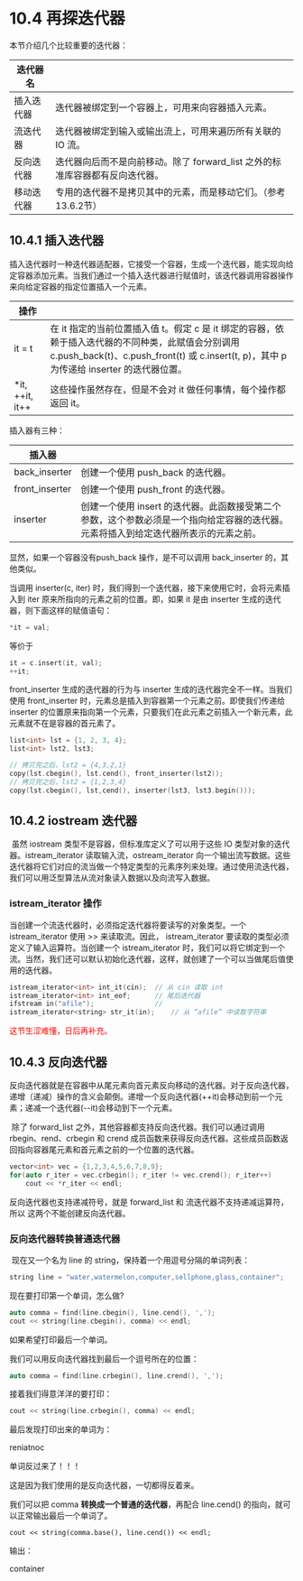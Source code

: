 # 10.4 再探迭代器

本节介绍几个比较重要的迭代器：

| 迭代器名   |                                                              |
| ---------- | ------------------------------------------------------------ |
| 插入迭代器 | 迭代器被绑定到一个容器上，可用来向容器插入元素。             |
| 流迭代器   | 迭代器被绑定到输入或输出流上，可用来遍历所有关联的 IO 流。   |
| 反向迭代器 | 迭代器向后而不是向前移动。除了 forward_list 之外的标准库容器都有反向迭代器。 |
| 移动迭代器 | 专用的迭代器不是拷贝其中的元素，而是移动它们。（参考13.6.2节） |

## 10.4.1 插入迭代器

​	插入迭代器时一种迭代器适配器，它接受一个容器，生成一个迭代器，能实现向给定容器添加元素。当我们通过一个插入迭代器进行赋值时，该迭代器调用容器操作来向给定容器的指定位置插入一个元素。

| 操作            |                                                              |
| --------------- | ------------------------------------------------------------ |
| it = t          | 在 it 指定的当前位置插入值 t。假定 c 是 it 绑定的容器，依赖于插入迭代器的不同种类，此赋值会分别调用 c.push_back(t)、c.push_front(t) 或 c.insert(t, p)，其中 p 为传递给 inserter 的迭代器位置。 |
| *it, ++it, it++ | 这些操作虽然存在，但是不会对 it 做任何事情，每个操作都返回 it。 |

插入器有三种：

| 插入器         |                                                              |
| -------------- | ------------------------------------------------------------ |
| back_inserter  | 创建一个使用 push_back 的迭代器。                            |
| front_inserter | 创建一个使用 push_front 的迭代器。                           |
| inserter       | 创建一个使用 insert 的迭代器。此函数接受第二个参数，这个参数必须是一个指向给定容器的迭代器。元素将插入到给定迭代器所表示的元素之前。 |

显然，如果一个容器没有push_back 操作，是不可以调用 back_inserter 的，其他类似。

当调用 inserter(c, iter) 时，我们得到一个迭代器，接下来使用它时，会将元素插入到 iter 原来所指向的元素之前的位置。即，如果 it 是由 inserter 生成的迭代器，则下面这样的赋值语句：

```c++
*it = val;
```

等价于

```c++
it = c.insert(it, val);
++it;
```

front_inserter 生成的迭代器的行为与 inserter 生成的迭代器完全不一样。当我们使用 front_inserter 时，元素总是插入到容器第一个元素之前。即使我们传递给 inserter 的位置原来指向第一个元素，只要我们在此元素之前插入一个新元素，此元素就不在是容器的首元素了。

```c++
list<int> lst = {1, 2, 3, 4};
list<int> lst2, lst3;

// 拷贝完之后，lst2 = {4,3,2,1}
copy(lst.cbegin(), lst.cend(), front_inserter(lst2));
// 拷贝完之后，lst2 = {1,2,3,4}
copy(lst.cbegin(), lst,cend(), inserter(lst3, lst3.begin()));
```

## 10.4.2 iostream 迭代器

​	虽然 iostream 类型不是容器，但标准库定义了可以用于这些 IO 类型对象的迭代器。istream_iterator 读取输入流，ostream_iterator 向一个输出流写数据。这些迭代器将它们对应的流当做一个特定类型的元素序列来处理。通过使用流迭代器，我们可以用泛型算法从流对象读入数据以及向流写入数据。

### istream_iterator 操作

当创建一个流迭代器时，必须指定迭代器将要读写的对象类型。一个 istream_iterator 使用 >> 来读取流。因此， istream_iterator 要读取的类型必须定义了输入运算符。当创建一个 istream_iterator 时，我们可以将它绑定到一个流。当然，我们还可以默认初始化迭代器，这样，就创建了一个可以当做尾后值使用的迭代器。

```c++
istream_iterator<int> int_it(cin);	// 从 cin 读取 int
istream_iterator<int> int_eof;		// 尾后迭代器
ifstream in("afile");				// 
istream_iterator<string> str_it(in);	// 从 “afile” 中读取字符串
```

<font color='red'>这节生涩难懂，日后再补充。</font>

## 10.4.3 反向迭代器

​	反向迭代器就是在容器中从尾元素向首元素反向移动的迭代器。对于反向迭代器，递增（递减）操作的含义会颠倒。递增一个反向迭代器(++it)会移动到前一个元素；递减一个迭代器(--it)会移动到下一个元素。

​	除了 forward_list 之外，其他容器都支持反向迭代器。我们可以通过调用 rbegin、rend、crbegin 和 crend 成员函数来获得反向迭代器。这些成员函数返回指向容器尾元素和首元素之前的一个位置的迭代器。

```c++
vector<int> vec = {1,2,3,4,5,6,7,8,9};
for(auto r_iter = vec.crbegin(); r_iter != vec.crend(); r_iter++)
    cout << *r_iter << endl;
```

反向迭代器也支持递减符号，就是 forward_list 和 流迭代器不支持递减运算符，所以 这两个不能创建反向迭代器。

### 反向迭代器转换普通迭代器

​	现在又一个名为 line 的 string，保持着一个用逗号分隔的单词列表：

```c++
string line = "water,watermelon,computer,sellphone,glass,container";
```

现在要打印第一个单词，怎么做?

```c++
auto comma = find(line.cbegin(), line.cend(), ',');
cout << string(line.cbegin(), comma) << endl;
```

如果希望打印最后一个单词。

我们可以用反向迭代器找到最后一个逗号所在的位置：

```c++
auto comma = find(line.crbegin(), line.crend(), ',');
```

接着我们得意洋洋的要打印：

```c++
cout << string(line.crbegin(), comma) << endl;
```

最后发现打印出来的单词为：

reniatnoc

单词反过来了！！！

这是因为我们使用的是反向迭代器，一切都得反着来。

我们可以把 comma **转换成一个普通的迭代器**，再配合 line.cend() 的指向，就可以正常输出最后一个单词了。

```
cout << string(comma.base(), line.cend()) << endl;
```

输出：

container

